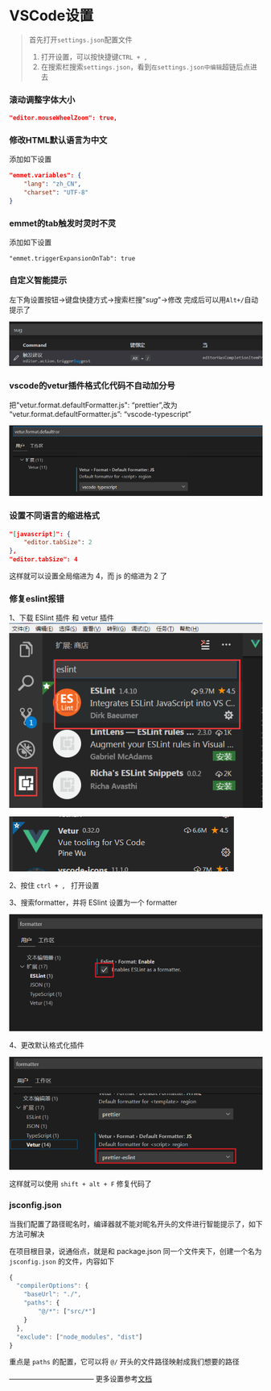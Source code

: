 # VSCode设置


> 首先打开`settings.json`配置文件
> 1. 打开设置，可以按快捷键`CTRL + ,`
> 2. 在搜索栏搜索`settings.json`，看到`在settings.json中编辑`超链后点进去

### 滚动调整字体大小

```json
"editor.mouseWheelZoom": true,
```

### 修改HTML默认语言为中文

添加如下设置
```json
"emmet.variables": {
    "lang": "zh_CN",
    "charset": "UTF-8"
}
```
### emmet的tab触发时灵时不灵
添加如下设置
```
"emmet.triggerExpansionOnTab": true
```

### 自定义智能提示
左下角设置按钮->键盘快捷方式->搜索栏搜"*sug*"->修改
完成后可以用`Alt+/`自动提示了

![](img/1491349-20200418205317325-2013351453.png)

### vscode的vetur插件格式化代码不自动加分号

把"vetur.format.defaultFormatter.js": “prettier”,改为 “vetur.format.defaultFormatter.js”: “vscode-typescript”

![](img/1491349-20200922104709549-479768494.png)

### 设置不同语言的缩进格式

```json
"[javascript]": {
    "editor.tabSize": 2
},
"editor.tabSize": 4
```
这样就可以设置全局缩进为 4，而 js 的缩进为 2 了



### 修复eslint报错

1、下载 ESlint 插件 和 vetur 插件
![](img/1491349-20210209184628458-1215469057.png)

![](img/1491349-20210209184722482-249376149.png)

2、按住 `ctrl + , ` 打开设置

3、搜索formatter，并将 ESlint 设置为一个 formatter

![](img/1491349-20210209184958341-1219828596.png)

4、更改默认格式化插件

![](img/1491349-20210209185104901-855874866.png)

这样就可以使用 `shift + alt + F` 修复代码了

### jsconfig.json

当我们配置了路径昵名时，编译器就不能对昵名开头的文件进行智能提示了，如下方法可解决

在项目根目录，说通俗点，就是和 package.json 同一个文件夹下，创建一个名为 `jsconfig.json` 的文件，内容如下

```js
{ 
  "compilerOptions": {
    "baseUrl": "./",
    "paths": {
        "@/*": ["src/*"]
    }
  },
  "exclude": ["node_modules", "dist"]
}
```

重点是 `paths` 的配置，它可以将 `@/` 开头的文件路径映射成我们想要的路径

————————————
更多设置参考[文档](https://code.visualstudio.com/docs/editor/codebasics)